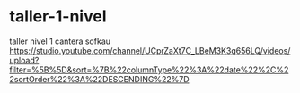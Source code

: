 # taller-1-nivel
taller nivel 1 cantera sofkau
https://studio.youtube.com/channel/UCprZaXt7C_LBeM3K3q656LQ/videos/upload?filter=%5B%5D&sort=%7B%22columnType%22%3A%22date%22%2C%22sortOrder%22%3A%22DESCENDING%22%7D
